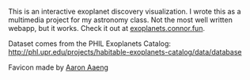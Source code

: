 This is an interactive exoplanet discovery visualization. I wrote this as a multimedia project for my astronomy class. Not the most well written webapp, but it works. Check it out at [exoplanets.connor.fun](exoplanets.connor.fun).

Dataset comes from the PHIL Exoplanets Catalog: http://phl.upr.edu/projects/habitable-exoplanets-catalog/data/database

Favicon made by [Aaron Aaeng](https://github.com/aaronaaeng)
